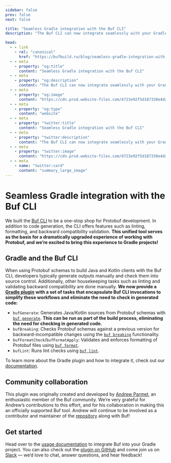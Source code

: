 ```yaml
---
sidebar: false
prev: false
next: false

title: "Seamless Gradle integration with the Buf CLI"
description: "The Buf CLI can now integrate seamlessly with your Gradle builds."

head:
  - - link
    - rel: "canonical"
      href: "https://bufbuild.ru/blog/seamless-gradle-integration-with-the-buf-cli"
  - - meta
    - property: "og:title"
      content: "Seamless Gradle integration with the Buf CLI"
  - - meta
    - property: "og:description"
      content: "The Buf CLI can now integrate seamlessly with your Gradle builds."
  - - meta
    - property: "og:image"
      content: "https://cdn.prod.website-files.com/6723e92f5d187330e4da8144/6750cc227e76493329a37d52_Gradle%20integration.png"
  - - meta
    - property: "og:type"
      content: "website"
  - - meta
    - property: "twitter:title"
      content: "Seamless Gradle integration with the Buf CLI"
  - - meta
    - property: "twitter:description"
      content: "The Buf CLI can now integrate seamlessly with your Gradle builds."
  - - meta
    - property: "twitter:image"
      content: "https://cdn.prod.website-files.com/6723e92f5d187330e4da8144/6750cc227e76493329a37d52_Gradle%20integration.png"
  - - meta
    - name: "twitter:card"
      content: "summary_large_image"
---
```


# Seamless Gradle integration with the Buf CLI

We built the [Buf CLI](https://buf.build/product/cli) to be a one-stop shop for Protobuf development. In addition to code generation, the CLI offers features such as linting, formatting, and backward compatibility validation. **This unified tool serves as the basis for a dramatically upgraded experience of working with Protobuf, and we’re excited to bring this experience to Gradle projects!**

## Gradle and the Buf CLI

When using Protobuf schemas to build Java and Kotlin clients with the Buf CLI, developers typically generate outputs manually and check them into source control. Additionally, other housekeeping tasks such as linting and validating backward compatibility are done manually. **We now provide a** [**Gradle plugin**](https://github.com/bufbuild/buf-gradle-plugin) **with a set of tasks that encapsulate Buf CLI invocations to simplify these workflows and eliminate the need to check in generated code:**

- `bufGenerate`: Generates Java/Kotlin sources from Protobuf schemas with [`buf generate`](/docs/generate/index.md). **This can be run as part of the build process, eliminating the need for checking in generated code.**
- `bufBreaking`: Checks Protobuf schemas against a previous version for backward-incompatible changes using the [`buf breaking`](/docs/breaking/index.md) functionality.
- `bufFormatCheck`/`bufFormatApply`: Validates and enforces formatting of Protobuf files using [`buf format`](/docs/format/index.md).
- `bufLint`: Runs lint checks using [`buf lint`](/docs/lint/index.md).

To learn more about the Gradle plugin and how to integrate it, check out our [documentation](/docs/cli/build-systems/gradle/index.md).

## Community collaboration

This plugin was originally created and developed by [Andrew Parmet](https://github.com/andrewparmet), an enthusiastic member of the Buf community. We’re very grateful for Andrew’s contributions to this effort, and for his collaboration in making this an officially supported Buf tool. Andrew will continue to be involved as a contributor and maintainer of the [repository](https://github.com/bufbuild/buf-gradle-plugin) along with Buf!

## Get started

Head over to the [usage documentation](https://github.com/bufbuild/buf-gradle-plugin#usage) to integrate Buf into your Gradle project. You can also check out the [plugin on GitHub](https://github.com/bufbuild/buf-gradle-plugin) and come join us on [Slack](https://buf.build/b/slack/) — we’d love to chat, answer questions, and hear feedback!
